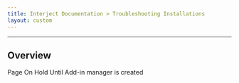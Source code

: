 ```yaml
---
title: Interject Documentation > Troubleshooting Installations
layout: custom
---
```

* * *

##  **Overview**

Page On Hold Until Add-in manager is created


